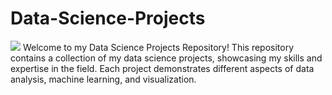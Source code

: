 # Data-Science-Projects
![](https://lh3.googleusercontent.com/yuUrDV2DAtBRvItHZ2FvXMkPbHR5NEt4kXbpp8dgK-r9jI9-irP19GJb2CvdBRYmy41KG4BxFu2Hod9GzdgGc46iYmm7As4bNNsc-JP7vYwY8d1BzHgZdvKR7H4xtLM20zR9gn0PJE-nQU0navp9Xh0pHc3Cp-CjYUENN7dWZ3NJiw8CiHFEJn7Mc0ul_A)
Welcome to my Data Science Projects Repository! This repository contains a collection of my data science projects, showcasing my skills and expertise in the field. Each project demonstrates different aspects of data analysis, machine learning, and visualization.

